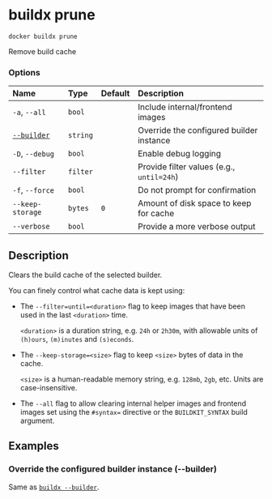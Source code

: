 # buildx prune

```text
docker buildx prune
```

<!---MARKER_GEN_START-->
Remove build cache

### Options

| Name                    | Type     | Default | Description                               |
|:------------------------|:---------|:--------|:------------------------------------------|
| `-a`, `--all`           | `bool`   |         | Include internal/frontend images          |
| [`--builder`](#builder) | `string` |         | Override the configured builder instance  |
| `-D`, `--debug`         | `bool`   |         | Enable debug logging                      |
| `--filter`              | `filter` |         | Provide filter values (e.g., `until=24h`) |
| `-f`, `--force`         | `bool`   |         | Do not prompt for confirmation            |
| `--keep-storage`        | `bytes`  | `0`     | Amount of disk space to keep for cache    |
| `--verbose`             | `bool`   |         | Provide a more verbose output             |


<!---MARKER_GEN_END-->

## Description

Clears the build cache of the selected builder.

You can finely control what cache data is kept using:

- The `--filter=until=<duration>` flag to keep images that have been used in
  the last `<duration>` time.

  `<duration>` is a duration string, e.g. `24h` or `2h30m`, with allowable
  units of `(h)ours`, `(m)inutes` and `(s)econds`.

- The `--keep-storage=<size>` flag to keep `<size>` bytes of data in the cache.

  `<size>` is a human-readable memory string, e.g. `128mb`, `2gb`, etc. Units
  are case-insensitive.

- The `--all` flag to allow clearing internal helper images and frontend images
  set using the `#syntax=` directive or the `BUILDKIT_SYNTAX` build argument.

## Examples

### <a name="builder"></a> Override the configured builder instance (--builder)

Same as [`buildx --builder`](buildx.md#builder).
